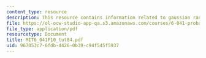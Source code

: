 ```yaml
---
content_type: resource
description: This resource contains information related to gaussian random variables.
file: https://ol-ocw-studio-app-qa.s3.amazonaws.com/courses/6-041-probabilistic-systems-analysis-and-applied-probability-fall-2010/967053c76fdbd4260b39c94f545f5937_MIT6_041F10_tut04.pdf
file_type: application/pdf
resourcetype: Document
title: MIT6_041F10_tut04.pdf
uid: 967053c7-6fdb-d426-0b39-c94f545f5937
---
```

